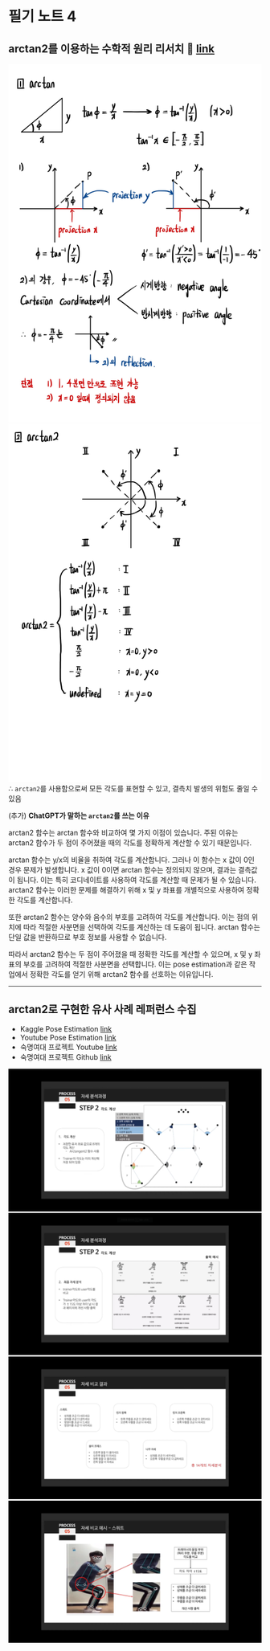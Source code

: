 # 필기 노트 4

## arctan2를 이용하는 수학적 원리 리서치 🏫 [link](https://www.youtube.com/watch?v=hZ2CuusMyCM)
![](./images/arctan1.jpg)
![](./images/arctan2.jpg)
∴ `arctan2`를 사용함으로써 모든 각도를 표현할 수 있고, 결측치 발생의 위험도 줄일 수 있음

(추가) **ChatGPT가 말하는 `arctan2`를 쓰는 이유**

arctan2 함수는 arctan 함수와 비교하여 몇 가지 이점이 있습니다.
주된 이유는 arctan2 함수가 두 점이 주어졌을 때의 각도를 정확하게 계산할 수 있기 때문입니다.

arctan 함수는 y/x의 비율을 취하여 각도를 계산합니다. 그러나 이 함수는 x 값이 0인 경우 문제가 발생합니다.
x 값이 0이면 arctan 함수는 정의되지 않으며, 결과는 결측값이 됩니다.
이는 특히 코디네이트를 사용하여 각도를 계산할 때 문제가 될 수 있습니다.
arctan2 함수는 이러한 문제를 해결하기 위해 x 및 y 좌표를 개별적으로 사용하여 정확한 각도를 계산합니다.

또한 arctan2 함수는 양수와 음수의 부호를 고려하여 각도를 계산합니다.
이는 점의 위치에 따라 적절한 사분면을 선택하여 각도를 계산하는 데 도움이 됩니다.
arctan 함수는 단일 값을 반환하므로 부호 정보를 사용할 수 없습니다.

따라서 arctan2 함수는 두 점이 주어졌을 때 정확한 각도를 계산할 수 있으며, x 및 y 좌표의 부호를 고려하여 적절한 사분면을 선택합니다.
이는 pose estimation과 같은 작업에서 정확한 각도를 얻기 위해 arctan2 함수를 선호하는 이유입니다.

---
## arctan2로 구현한 유사 사례 레퍼런스 수집
- Kaggle Pose Estimation [link](https://www.kaggle.com/code/venkatkumar001/yoga-pose-recognition-mediapipe/notebook)
- Youtube Pose Estimation [link](https://www.youtube.com/watch?v=aySurynUNAw)
- 숙명여대 프로젝트 Youtube [link](https://www.youtube.com/watch?v=N6EWDagqVVI)
- 숙명여대 프로젝트 Github [link](https://github.com/jokj624/AIhomeTraining_web)

![](./images/01.png)
![](./images/02.png)
![](./images/03.png)
![](./images/04.png)
